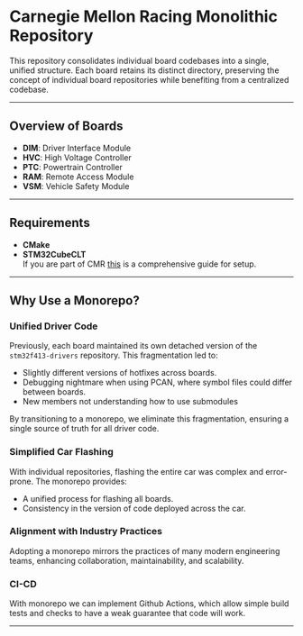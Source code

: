 # Carnegie Mellon Racing Monolithic Repository

This repository consolidates individual board codebases into a single, unified structure. Each board retains its distinct directory, preserving the concept of individual board repositories while benefiting from a centralized codebase.

---

## Overview of Boards

- **DIM**: Driver Interface Module  
- **HVC**: High Voltage Controller  
- **PTC**: Powertrain Controller  
- **RAM**: Remote Access Module
- **VSM**: Vehicle Safety Module  

---

## Requirements

- **CMake**  
- **STM32CubeCLT**  
If you are part of CMR [this](https://cmr.red/confluence/display/ENR/Flashing+25e) is a comprehensive guide for setup.

---

## Why Use a Monorepo?

### Unified Driver Code
Previously, each board maintained its own detached version of the `stm32f413-drivers` repository. This fragmentation led to:  
- Slightly different versions of hotfixes across boards.  
- Debugging nightmare when using PCAN, where symbol files could differ between boards.
- New members not understanding how to use submodules

By transitioning to a monorepo, we eliminate this fragmentation, ensuring a single source of truth for all driver code.

### Simplified Car Flashing
With individual repositories, flashing the entire car was complex and error-prone. The monorepo provides:  
- A unified process for flashing all boards.  
- Consistency in the version of code deployed across the car.  

### Alignment with Industry Practices
Adopting a monorepo mirrors the practices of many modern engineering teams, enhancing collaboration, maintainability, and scalability.

### CI-CD
With monorepo we can implement Github Actions, which allow simple build tests and checks to have a weak guarantee that code will work.

---
